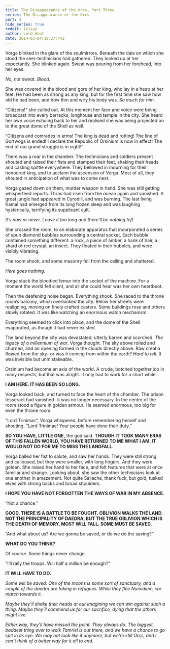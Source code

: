 ```yaml
---
title: The Disappearance of the Orcs, Part Three
series: The Disappearance of the Orcs
part: 3
hide_series: true
reddit: 1zjsyy
author: Lord_Hoot
date: 2014-03-04T18:27:44Z
---
```


Vorga blinked in the glare of the soulmirrors. Beneath the dais on which she
stood the seer-technicians had gathered. They looked up at her expectantly. She
blinked again. Sweat was pouring from her forehead, into her eyes.

_No, not sweat. Blood._

She was covered in the blood and gore of her king, who lay in a heap at her
feet. He had been as strong as any king, but for the first time she saw how old
he had been, and how thin and wiry his body was. _So much for him._

“Citizens!” she called out. At this moment her face and voice were being
broadcast into every barracks, longhouse and temple in the city. She heard her
own voice echoing back to her and realised she was being projected on to the
great dome of the Shell as well.

“Citizens and comrades in arms! The king is dead and rotting! The line of
Gortwogs is ended! I declare the Republic of Orsinium is now in effect! The end
of our grand struggle is in sight!”

There was a roar in the chamber. The technicians and soldiers present shouted
and raised their fists and stamped their feet, shaking their heads and casting
spittle everywhere. They bellowed in mourning for their honoured king, and to
acclaim the ascension of Vorga. Most of all, they shouted in anticipation of
what was to come next.

Vorga gazed down on them, murder weapon in hand. She was still getting
whisperfeed reports. Thras had risen from the ocean again and vanished. A great
jungle had appeared in Cyrodiil, and was burning. The last living Kamal had
emerged from its long frozen sleep and was laughing hysterically, terrifying its
supplicant cult.

_It’s now or never. Leave it too long and there’ll be nothing left._

She crossed the room, to an elaborate apparatus that incorporated a series of
spun diamond bubbles surrounding a central socket. Each bubble contained
something different: a rock, a piece of amber, a hank of hair, a shard of red
crystal, an insect. They floated in their bubbles, and were visibly vibrating.

The room shook, and some masonry fell from the ceiling and shattered.

_Here goes nothing._

Vorga stuck the bloodied femur into the socket of the machine. For a moment the
world fell silent, and all she could hear was her own heartbeat.

Then the deafening noise began. Everything shook. She raced to the throne room’s
balcony, which overlooked the city. Below her streets were realigning, moving on
finely crafted casters. Some buildings rose and others slowly rotated. It was
like watching an enormous watch mechanism.

Everything seemed to click into place, and the dome of the Shell evaporated, as
though it had never existed.

The land beyond the city was devastated, utterly barren and scorched. _The
legacy of a millennium of war_, Vorga thought. The sky above roiled and churned,
and an opening formed in the clouds directly above. Raw creatia flowed from the
sky- or was it coming from within the earth? _Hard to tell_. It was invisible
but unmistakeable.

Orsinium had become an axis of the world. A crude, botched together job in many
respects, but that was alright. It only had to work for a short while.

**I AM HERE. IT HAS BEEN SO LONG.**

Vorga looked back, and turned to face the heart of the chamber. The prison
tesseract had vanished- it was no longer necessary. In the centre of the room
stood a figure in golden armour. He seemed enormous, too big for even the throne
room.

“Lord Trinimac”, Vorga whispered, before remembering herself and shouting. “Lord
Trinimac! Your people have done their duty.”

**SO YOU HAVE, LITTLE ONE,** the god said. **THOUGH IT TOOK MANY ERAS OF THIS
FALLEN WORLD, YOU HAVE RETURNED TO ME WHAT I AM. IT WOULD NOT DO FOR ME TO MISS
THE LANDFALL.**

Vorga balled her fist to salute, and saw her hands. They were still strong and
calloused, but they were smaller, with long fingers. And they were golden. She
raised her hand to her face, and felt features that were at once familiar and
strange. Looking about, she saw the other technicians look at one another in
amazement. Not quite Saliache, thank fuck, but gold, tusked elves with strong
backs and broad shoulders.

**I HOPE YOU HAVE NOT FORGOTTEN THE WAYS OF WAR IN MY ABSENCE.**

“Not a chance.”

**GOOD. THERE IS A BATTLE TO BE FOUGHT. OBLIVION WALKS THE LAND. NOT THE
PRINCIPALITY OF DAEDRA, BUT THE TRUE OBLIVION WHICH IS THE DEATH OF MEMORY. MOST
WILL FALL. SOME MUST BE SAVED.**

“And what about us? Are we gonna be saved, or do we do the saving?”

**WHAT DO YOU THINK?**

Of course. Some things never change.

“I’ll rally the troops. Will half a million be enough?”

**IT WILL HAVE TO DO.**

_Some will be saved. One of the moons is some sort of sanctuary, and a couple of
the daedra are taking in refugees. While they flee Numidium, we march towards
it._

_Maybe they’ll shake their heads at our imagining we can win against such a
thing. Maybe they’ll commend us for our sacrifice, dying that the others might
live._

_Either way, they’ll have missed the point. They always do. The biggest, baddest
thing ever to walk Tamriel is out there, and we have a chance to go spit in its
eye. We may not look like it anymore, but we’re still Orcs, and I can’t think of
a better way for it all to end._
